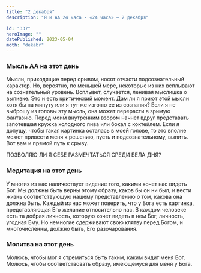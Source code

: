 ```yaml
---
title: "2 декабря"
description: "Я и АА 24 часа - «24 часа» — 2 декабря"

id: "337"
heroImage: ""
datePublished: 2023-05-04
moth: "dekabr"
---
```


### Мысль АА на этот день

Мысли, приходящие перед срывом, носят отчасти подсознательный характер. Но,
вероятно, по меньшей мере, некоторые из них всплывают на сознательный уровень.
Всплывет, случается, ленивая мыслишка о выпивке. Это и есть критический
момент. Дам ли я приют этой мысли хотя бы на минуту или я тут же изгоню ее из
сознания? Если я не выброшу из головы эту мысль, она может перерасти в зримую
фантазию. Перед моим внутренним взором начнет вдруг представать запотевшая
кружка холодного пива или бокал с коктейлем. Если я допущу, чтобы такая
картинка осталась в моей голове, то это вполне может привести меня к решению,
пусть и подсознательному, выпить. Вот вам и прямой путь к срыву.

ПОЗВОЛЯЮ ЛИ Я СЕБЕ РАЗМЕЧТАТЬСЯ СРЕДИ БЕЛА ДНЯ?

### Медитация на этот день

У многих из нас наличествует видение того, какими хочет нас видеть Бог. Мы
должны быть верны этому образу, каков бы он ни был, и вести жизнь
соответствующую нашему представлению о том, какова она должна быть. Каждый из
нас может поверить, что у Бога есть картинка, представляющая Его желание
относительно нас. В каждом человеке есть та добрая личность, которую хочет
видеть в нем Бог, личность, угодная Ему. Но немногие сдерживают свою клятву
перед Богом, и многочисленны, должно быть, Его разочарования.

### Молитва на этот день

Молюсь, чтобы мог я стремиться быть таким, каким видит меня Бог. Молюсь, чтобы
соответствовать образу, имеющемуся для меня у Бога.
